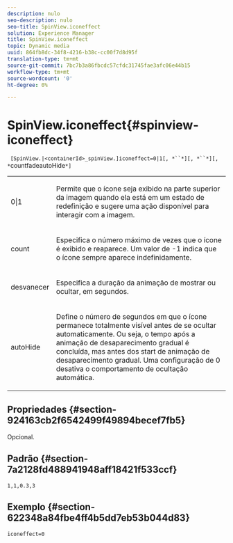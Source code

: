 ```yaml
---
description: nulo
seo-description: nulo
seo-title: SpinView.iconeffect
solution: Experience Manager
title: SpinView.iconeffect
topic: Dynamic media
uuid: 864fb8dc-34f8-4216-b38c-cc00f7d8d95f
translation-type: tm+mt
source-git-commit: 7bc7b3a86fbcdc57cfdc31745fae3afc06e44b15
workflow-type: tm+mt
source-wordcount: '0'
ht-degree: 0%

---
```



# SpinView.iconeffect{#spinview-iconeffect}

` [SpinView.|<containerId>_spinView.]iconeffect=0|1[, *``*][, *``*][, *`countfadeautoHide`*]`

<table id="table_6CAA904E976A41BD994D8926F46F0BAF"> 
 <tbody> 
  <tr> 
   <td colname="col1"> <p> <span class="codeph"> 0|1</span> </p> </td> 
   <td colname="col2"> <p> Permite que o ícone <span class="codeph"></span> seja exibido na parte superior da imagem quando ela está em um estado de redefinição e sugere uma ação disponível para interagir com a imagem. </p> </td> 
  </tr> 
  <tr> 
   <td colname="col1"> <p> <span class="codeph"><span class="varname"> count</span></span> </p> </td> 
   <td colname="col2"> <p> Especifica o número máximo de vezes que o ícone <span class="codeph"> </span> é exibido e reaparece. Um valor de <span class="codeph"> -1</span> indica que o ícone sempre aparece indefinidamente. </p> </td> 
  </tr> 
  <tr> 
   <td colname="col1"> <p><span class="codeph"><span class="varname"> desvanecer</span></span> </p> </td> 
   <td colname="col2"> <p>Especifica a duração da animação de mostrar ou ocultar, em segundos. </p> </td> 
  </tr> 
  <tr> 
   <td colname="col1"> <p><span class="codeph"><span class="varname"> autoHide</span></span> </p> </td> 
   <td colname="col2"> <p>Define o número de segundos em que o ícone <span class="codeph"></span> permanece totalmente visível antes de se ocultar automaticamente. Ou seja, o tempo após a animação de desaparecimento gradual é concluída, mas antes dos start de animação de desaparecimento gradual. Uma configuração de <span class="codeph"> 0</span> desativa o comportamento de ocultação automática. </p> </td> 
  </tr> 
 </tbody> 
</table>

## Propriedades {#section-924163cb2f6542499f49894becef7fb5}

Opcional.

## Padrão {#section-7a2128fd488941948aff18421f533ccf}

`1,1,0.3,3`

## Exemplo {#section-622348a84fbe4ff4b5dd7eb53b044d83}

`iconeffect=0`
